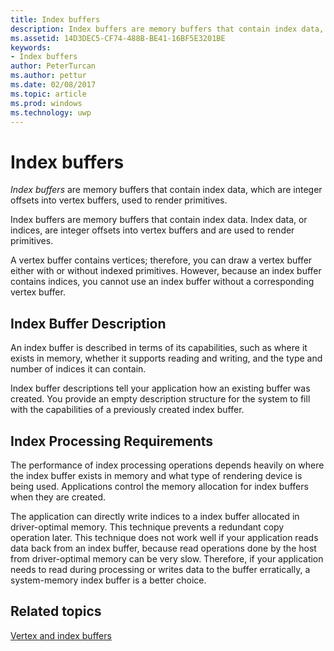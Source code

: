 ---title: Index buffersdescription: Index buffers are memory buffers that contain index data, which are integer offsets into vertex buffers, used to render primitives.ms.assetid: 14D3DEC5-CF74-488B-BE41-16BF5E3201BEkeywords:- Index buffersauthor: PeterTurcanms.author: petturms.date: 02/08/2017ms.topic: articlems.prod: windowsms.technology: uwp---# Index buffers*Index buffers* are memory buffers that contain index data, which are integer offsets into vertex buffers, used to render primitives.Index buffers are memory buffers that contain index data. Index data, or indices, are integer offsets into vertex buffers and are used to render primitives.A vertex buffer contains vertices; therefore, you can draw a vertex buffer either with or without indexed primitives. However, because an index buffer contains indices, you cannot use an index buffer without a corresponding vertex buffer.## <span id="Index_Buffer_Description"></span><span id="index_buffer_description"></span><span id="INDEX_BUFFER_DESCRIPTION"></span>Index Buffer DescriptionAn index buffer is described in terms of its capabilities, such as where it exists in memory, whether it supports reading and writing, and the type and number of indices it can contain.Index buffer descriptions tell your application how an existing buffer was created. You provide an empty description structure for the system to fill with the capabilities of a previously created index buffer.## <span id="Index_Processing_Requirements"></span><span id="index_processing_requirements"></span><span id="INDEX_PROCESSING_REQUIREMENTS"></span>Index Processing RequirementsThe performance of index processing operations depends heavily on where the index buffer exists in memory and what type of rendering device is being used. Applications control the memory allocation for index buffers when they are created.The application can directly write indices to a index buffer allocated in driver-optimal memory. This technique prevents a redundant copy operation later. This technique does not work well if your application reads data back from an index buffer, because read operations done by the host from driver-optimal memory can be very slow. Therefore, if your application needs to read during processing or writes data to the buffer erratically, a system-memory index buffer is a better choice.## <span id="related-topics"></span>Related topics[Vertex and index buffers](vertex-and-index-buffers.md)  
